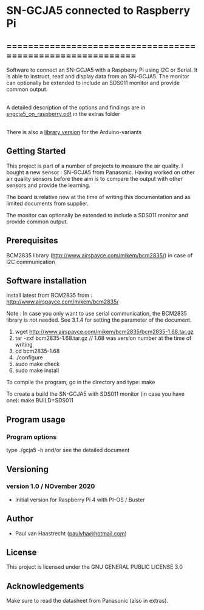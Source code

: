 # SN-GCJA5 connected to Raspberry Pi

## ===========================================================

Software to connect an SN-GCJA5 with a Raspberry Pi using I2C or Serial. It is able to instruct,
read and display data from an SN-GCJA5. The monitor can optionally be
extended to include an SDS011 monitor and provide common output.

<br> A detailed description of the options and findings are in [sngcja5_on_raspberry.odt](extras/sngcja5_on_raspberry.odt) in the extras folder

<br> There is also a [library version](https://github.com/paulvha/SN-GCJA5) for the Arduino-variants

## Getting Started
This project is part of a number of projects to measure the air quality.
I bought a new sensor : SN-GCJA5 from Panasonic.
Having worked on other air quality sensors before thee aim is to compare
the output with other sensors and provide the learning.

The board is relative new at the time of writing this documentation and
as limited documents from supplier.

The monitor can optionally be extended to include a SDS011 monitor
and provide common output.

## Prerequisites
BCM2835 library (http://www.airspayce.com/mikem/bcm2835/) in case of I2C communication

## Software installation

Install latest from BCM2835 from : http://www.airspayce.com/mikem/bcm2835/

Note :
In case you only want to use serial communication, the BCM2835 library
is not needed. See 3.1.4 for setting the parameter of the document.

1. wget http://www.airspayce.com/mikem/bcm2835/bcm2835-1.68.tar.gz
2. tar -zxf bcm2835-1.68.tar.gz     // 1.68 was version number at the time of writing
3. cd bcm2835-1.68
4. ./configure
5. sudo make check
6. sudo make install

To compile the program, go in the directory and type:
    make

To create a build the SN-GCJA5 with SDS011 monitor (in case you have one):
    make BUILD=SDS011

## Program usage
### Program options
type ./gcja5 -h and/or see the detailed document

## Versioning

### version 1.0 / NOvember 2020
 * Initial version for Raspberry Pi 4 with PI-OS / Buster

## Author
 * Paul van Haastrecht (paulvha@hotmail.com)

## License
This project is licensed under the GNU GENERAL PUBLIC LICENSE 3.0

## Acknowledgements
Make sure to read the datasheet from Panasonic (also in extras).


